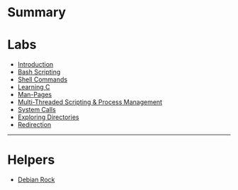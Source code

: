 # Summary
# Labs

- [Introduction](./Labs/Introduction.md)
- [Bash Scripting](Bash/Bash_Scripting.md)
- [Shell Commands](Shell_Commands/Shell_Commands.md)
- [Learning C](Learning_C/Learning_C.md)
- [Man-Pages](ManPages/ManPages.md)
- [Multi-Threaded Scripting & Process Management]()
- [System Calls]()
- [Exploring Directories]()
- [Redirection]()

-------------

# Helpers

- [Debian Rock](./Debian_Rock/Debian_Rock.md)